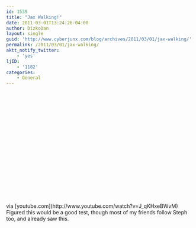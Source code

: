 ```yaml
---
id: 1539
title: "Jax Walking!"
date: 2011-03-01T13:24:26-04:00
author: DizkoDan
layout: single
guid: 'http://www.cyberjunx.com/blog/archives/2011/03/01/jax-walking/'
permalink: /2011/03/01/jax-walking/
aktt_notify_twitter:
    - 'yes'
ljID:
    - '1182'
categories:
    - General
---
```


<div class="posterous_autopost"><div class="posterous_bookmarklet_entry"> <object height="300" width="500"><param name="movie" value="http://www.youtube.com/v/J_qKHxeBWvM&hl=en&fs=1&hd=1"></param><param name="wmode" value="window"></param><param name="allowFullScreen" value="true"></param><param name="allowscriptaccess" value="always"></param></object><div class="posterous_quote_citation">via [youtube.com](http://www.youtube.com/watch?v=J_qKHxeBWvM)</div>Figured this would be a good test, though most of my friends follow Steph too, and already saw this.

</div></div>